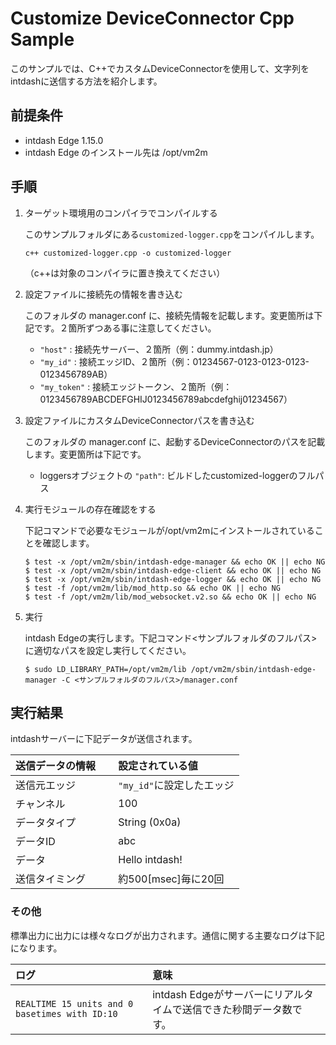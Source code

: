 Customize DeviceConnector Cpp Sample
====================================

このサンプルでは、C++でカスタムDeviceConnectorを使用して、文字列をintdashに送信する方法を紹介します。

## 前提条件

- intdash Edge 1.15.0
- intdash Edge のインストール先は /opt/vm2m

## 手順

1. ターゲット環境用のコンパイラでコンパイルする

    このサンプルフォルダにある`customized-logger.cpp`をコンパイルします。
    ```
    c++ customized-logger.cpp -o customized-logger
    ``` 
    （c++は対象のコンパイラに置き換えてください）

2. 設定ファイルに接続先の情報を書き込む

    このフォルダの manager.conf に、接続先情報を記載します。変更箇所は下記です。２箇所ずつある事に注意してください。
    
    - `"host"` : 接続先サーバー、２箇所（例：dummy.intdash.jp）
    - `"my_id"` : 接続エッジID、２箇所（例：01234567-0123-0123-0123-0123456789AB）
    - `"my_token"` : 接続エッジトークン、２箇所（例：0123456789ABCDEFGHIJ0123456789abcdefghij01234567）

3. 設定ファイルにカスタムDeviceConnectorパスを書き込む

    このフォルダの manager.conf に、起動するDeviceConnectorのパスを記載します。変更箇所は下記です。

    - loggersオブジェクトの `"path"`: ビルドしたcustomized-loggerのフルパス

4. 実行モジュールの存在確認をする

    下記コマンドで必要なモジュールが/opt/vm2mにインストールされていることを確認します。

    ```
    $ test -x /opt/vm2m/sbin/intdash-edge-manager && echo OK || echo NG
    $ test -x /opt/vm2m/sbin/intdash-edge-client && echo OK || echo NG
    $ test -x /opt/vm2m/sbin/intdash-edge-logger && echo OK || echo NG
    $ test -f /opt/vm2m/lib/mod_http.so && echo OK || echo NG
    $ test -f /opt/vm2m/lib/mod_websocket.v2.so && echo OK || echo NG
    ```

5. 実行

    intdash Edgeの実行します。下記コマンド<サンプルフォルダのフルパス>に適切なパスを設定し実行してください。

    ```
    $ sudo LD_LIBRARY_PATH=/opt/vm2m/lib /opt/vm2m/sbin/intdash-edge-manager -C <サンプルフォルダのフルパス>/manager.conf
    ```

## 実行結果

intdashサーバーに下記データが送信されます。

| 送信データの情報    　| 設定されている値          |
|:-------------------|:-----------------------|
| 送信元エッジ         | `"my_id"`に設定したエッジ |
| チャンネル           | 100                    |
| データタイプ         | String (0x0a)          |
| データID            | abc                    |
| データ              | Hello intdash!         |
| 送信タイミング       | 約500[msec]毎に20回     |


### その他

標準出力に出力には様々なログが出力されます。通信に関する主要なログは下記になります。

| ログ                                                 | 意味                                                                              |
|:----------------------------------------------------|:----------------------------------------------------------------------------------|
| `REALTIME 15 units and 0 basetimes with ID:10`      | intdash Edgeがサーバーにリアルタイムで送信できた秒間データ数です。                          |
